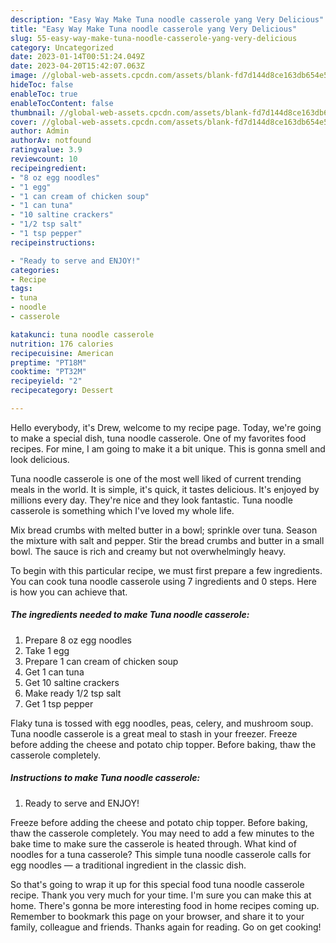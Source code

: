 ```yaml
---
description: "Easy Way Make Tuna noodle casserole yang Very Delicious"
title: "Easy Way Make Tuna noodle casserole yang Very Delicious"
slug: 55-easy-way-make-tuna-noodle-casserole-yang-very-delicious
category: Uncategorized
date: 2023-01-14T00:51:24.049Z
date: 2023-04-20T15:42:07.063Z
image: //global-web-assets.cpcdn.com/assets/blank-fd7d144d8ce163db654e5a02c40b08a2775adb7897d16e4062681dc7e1b2800f.png
hideToc: false
enableToc: true
enableTocContent: false
thumbnail: //global-web-assets.cpcdn.com/assets/blank-fd7d144d8ce163db654e5a02c40b08a2775adb7897d16e4062681dc7e1b2800f.png
cover: //global-web-assets.cpcdn.com/assets/blank-fd7d144d8ce163db654e5a02c40b08a2775adb7897d16e4062681dc7e1b2800f.png
author: Admin
authorAv: notfound
ratingvalue: 3.9
reviewcount: 10
recipeingredient:
- "8 oz egg noodles"
- "1 egg"
- "1 can cream of chicken soup"
- "1 can tuna"
- "10 saltine crackers"
- "1/2 tsp salt"
- "1 tsp pepper"
recipeinstructions:

- "Ready to serve and ENJOY!"
categories:
- Recipe
tags:
- tuna
- noodle
- casserole

katakunci: tuna noodle casserole 
nutrition: 176 calories
recipecuisine: American
preptime: "PT18M"
cooktime: "PT32M"
recipeyield: "2"
recipecategory: Dessert

---
```



Hello everybody, it's Drew, welcome to my recipe page. Today, we're going to make a special dish, tuna noodle casserole. One of my favorites food recipes. For mine, I am going to make it a bit unique. This is gonna smell and look delicious.

Tuna noodle casserole is one of the most well liked of current trending meals in the world. It is simple, it's quick, it tastes delicious. It's enjoyed by millions every day. They're nice and they look fantastic. Tuna noodle casserole is something which I've loved my whole life.

Mix bread crumbs with melted butter in a bowl; sprinkle over tuna. Season the mixture with salt and pepper. Stir the bread crumbs and butter in a small bowl. The sauce is rich and creamy but not overwhelmingly heavy.


To begin with this particular recipe, we must first prepare a few ingredients. You can cook tuna noodle casserole using 7 ingredients and 0 steps. Here is how you can achieve that.

<!--inarticleads1-->

##### The ingredients needed to make Tuna noodle casserole:

1. Prepare 8 oz egg noodles
1. Take 1 egg
1. Prepare 1 can cream of chicken soup
1. Get 1 can tuna
1. Get 10 saltine crackers
1. Make ready 1/2 tsp salt
1. Get 1 tsp pepper


Flaky tuna is tossed with egg noodles, peas, celery, and mushroom soup. Tuna noodle casserole is a great meal to stash in your freezer. Freeze before adding the cheese and potato chip topper. Before baking, thaw the casserole completely. 

<!--inarticleads2-->

##### Instructions to make Tuna noodle casserole:


1. Ready to serve and ENJOY!

Freeze before adding the cheese and potato chip topper. Before baking, thaw the casserole completely. You may need to add a few minutes to the bake time to make sure the casserole is heated through. What kind of noodles for a tuna casserole? This simple tuna noodle casserole calls for egg noodles — a traditional ingredient in the classic dish. 

So that's going to wrap it up for this special food tuna noodle casserole recipe. Thank you very much for your time. I'm sure you can make this at home. There's gonna be more interesting food in home recipes coming up. Remember to bookmark this page on your browser, and share it to your family, colleague and friends. Thanks again for reading. Go on get cooking!
